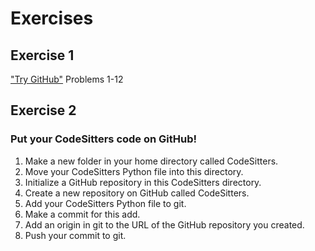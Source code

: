# Exercises

## Exercise 1
["Try GitHub"](https://try.github.io/levels/1/challenges/1) Problems 1-12

## Exercise 2
### Put your CodeSitters code on GitHub!
1. Make a new folder in your home directory called CodeSitters.
2. Move your CodeSitters Python file into this directory.
3. Initialize a GitHub repository in this CodeSitters directory.
4. Create a new repository on GitHub called CodeSitters.
5. Add your CodeSitters Python file to git.
6. Make a commit for this add.
7. Add an origin in git to the URL of the GitHub repository you created.
8. Push your commit to git.

